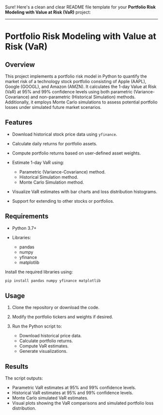 Sure! Here's a clean and clear README file template for your **Portfolio Risk Modeling with Value at Risk (VaR)** project:

---

# Portfolio Risk Modeling with Value at Risk (VaR)

## Overview

This project implements a portfolio risk model in Python to quantify the market risk of a technology stock portfolio consisting of Apple (AAPL), Google (GOOGL), and Amazon (AMZN). It calculates the 1-day Value at Risk (VaR) at 95% and 99% confidence levels using both parametric (Variance-Covariance) and non-parametric (Historical Simulation) methods. Additionally, it employs Monte Carlo simulations to assess potential portfolio losses under simulated future market scenarios.

## Features

* Download historical stock price data using `yfinance`.
* Calculate daily returns for portfolio assets.
* Compute portfolio returns based on user-defined asset weights.
* Estimate 1-day VaR using:

  * Parametric (Variance-Covariance) method.
  * Historical Simulation method.
  * Monte Carlo Simulation method.
* Visualize VaR estimates with bar charts and loss distribution histograms.
* Support for extending to other stocks or portfolios.

## Requirements

* Python 3.7+
* Libraries:

  * pandas
  * numpy
  * yfinance
  * matplotlib

Install the required libraries using:

```bash
pip install pandas numpy yfinance matplotlib 
```

## Usage

1. Clone the repository or download the code.
2. Modify the portfolio tickers and weights if desired.
3. Run the Python script to:

   * Download historical price data.
   * Calculate portfolio returns.
   * Compute VaR estimates.
   * Generate visualizations.


## Results

The script outputs:

* Parametric VaR estimates at 95% and 99% confidence levels.
* Historical VaR estimates at 95% and 99% confidence levels.
* Monte Carlo simulated VaR estimates.
* Visual plots showing the VaR comparisons and simulated portfolio loss distribution.


